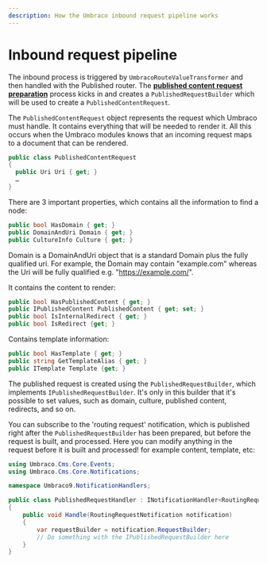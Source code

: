 ```yaml
---
description: How the Umbraco inbound request pipeline works
---
```


# Inbound request pipeline

The inbound process is triggered by `UmbracoRouteValueTransformer` and then handled with the Published router. The [**published content request preparation**](published-content-request-preparation.md) process kicks in and creates a `PublishedRequestBuilder` which will be used to create a `PublishedContentRequest`.

The `PublishedContentRequest` object represents the request which Umbraco must handle. It contains everything that will be needed to render it. All this occurs when the Umbraco modules knows that an incoming request maps to a document that can be rendered.

```csharp
public class PublishedContentRequest
{
  public Uri Uri { get; }
  …
}
```

There are 3 important properties, which contains all the information to find a node:

```csharp
public bool HasDomain { get; }
public DomainAndUri Domain { get; }
public CultureInfo Culture { get; }
```

Domain is a DomainAndUri object that is a standard Domain plus the fully qualified uri. For example, the Domain may contain "example.com" whereas the Uri will be fully qualified e.g. "https://example.com/".

It contains the content to render:

```csharp
public bool HasPublishedContent { get; }
public IPublishedContent PublishedContent { get; set; }
public bool IsInternalRedirect { get; }
public bool IsRedirect {get; }
```

Contains template information:

```csharp
public bool HasTemplate { get; }
public string GetTemplateAlias { get; }
public ITemplate Template {get; }
```

The published request is created using the `PublishedRequestBuilder`, which implements `IPublishedRequestBuilder`. It's only in this builder that it's possible to set values, such as domain, culture, published content, redirects, and so on.

You can subscribe to the 'routing request' notification, which is published right after the `PublishedRequestBuilder` has been prepared, but before the request is built, and processed. Here you can modify anything in the request before it is built and processed! for example content, template, etc:

```csharp
using Umbraco.Cms.Core.Events;
using Umbraco.Cms.Core.Notifications;

namespace Umbraco9.NotificationHandlers;

public class PublishedRequestHandler : INotificationHandler<RoutingRequestNotification>
{
    public void Handle(RoutingRequestNotification notification)
    {
        var requestBuilder = notification.RequestBuilder;
        // Do something with the IPublishedRequestBuilder here 
    }
}
```
